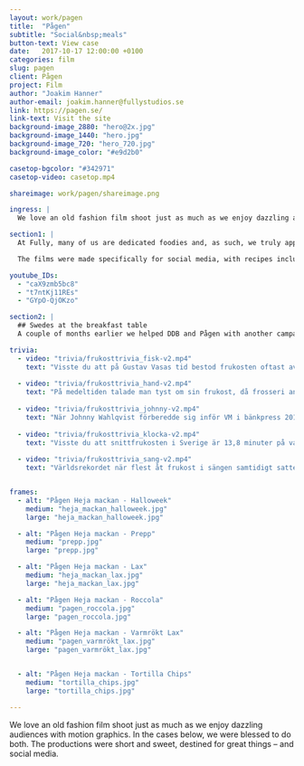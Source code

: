 ```yaml
---
layout: work/pagen
title:  "Pågen"
subtitle: "Social&nbsp;meals"
button-text: View case
date:   2017-10-17 12:00:00 +0100
categories: film
slug: pagen
client: Pågen
project: Film
author: "Joakim Hanner"
author-email: joakim.hanner@fullystudios.se
link: https://pagen.se/
link-text: Visit the site
background-image_2880: "hero@2x.jpg"
background-image_1440: "hero.jpg"
background-image_720: "hero_720.jpg"
background-image_color: "#e9d2b0"

casetop-bgcolor: "#342971"
casetop-video: casetop.mp4

shareimage: work/pagen/shareimage.png

ingress: |
  We love an old fashion film shoot just as much as we enjoy dazzling audiences with motion graphics. In the cases below, we were blessed to do both. The productions were short and sweet, destined for great things – and social media. 

section1: |
  At Fully, many of us are dedicated foodies and, as such, we truly appreciate a sandwich done with precision and love. One day, we were in the middle of devouring a delicious Bahn Mi when the phone rang (true story!). It was our favorite advertising agency DDB asking us if we could produce a series of sandwich videos for a renown Swedish bakery brand, Pågen. We got cracking immediately, clearing the office kitchen table to make way for the sandwich shoot.

  The films were made specifically for social media, with recipes included in the descriptions.

youtube_IDs: 
  - "caX9zmb5bc8"
  - "t7ntKj11REs"
  - "GYpO-QjOKzo"

section2: |
  ## Swedes at the breakfast table
  A couple of months earlier we helped DDB and Pågen with another campaign, celebrating Swedish breakfast habits. Again, the platform for the videos was Facebook and Instagram and the campaign theme was “breakfast trivia.” Fully did all the animation work and DDB wrote the copy for the caption.

trivia: 
  - video: "trivia/frukosttrivia_fisk-v2.mp4"
    text: "Visste du att på Gustav Vasas tid bestod frukosten oftast av salt sill, fläsk, bröd och ett stop öl?"
  
  - video: "trivia/frukosttrivia_hand-v2.mp4"
    text: "På medeltiden talade man tyst om sin frukost, då frosseri ansågs vara en dödssynd och ett tecken på svaghet."
  
  - video: "trivia/frukosttrivia_johnny-v2.mp4"
    text: "När Johnny Wahlqvist förberedde sig inför VM i bänkpress 2012 åt han: 20 frallor, tolv ägg, en liter fil, två tallrikar med gröt, en liter kaffe och en liter mjölk."
  
  - video: "trivia/frukosttrivia_klocka-v2.mp4"
    text: "Visste du att snittfrukosten i Sverige är 13,8 minuter på vardagar? Ok, men nu vet du."
  
  - video: "trivia/frukosttrivia_sang-v2.mp4"
    text: "Världsrekordet när flest åt frukost i sängen samtidigt sattes av 388 personer på ett hotell i Shanghai 2014."


frames:
  - alt: "Pågen Heja mackan - Halloweek"
    medium: "heja_mackan_halloweek.jpg"
    large: "heja_mackan_halloweek.jpg"

  - alt: "Pågen Heja mackan - Prepp"
    medium: "prepp.jpg"
    large: "prepp.jpg"

  - alt: "Pågen Heja mackan - Lax"
    medium: "heja_mackan_lax.jpg"
    large: "heja_mackan_lax.jpg"

  - alt: "Pågen Heja mackan - Roccola"
    medium: "pagen_roccola.jpg"
    large: "pagen_roccola.jpg"

  - alt: "Pågen Heja mackan - Varmrökt Lax"
    medium: "pagen_varmrökt_lax.jpg"
    large: "pagen_varmrökt_lax.jpg"


  - alt: "Pågen Heja mackan - Tortilla Chips"
    medium: "tortilla_chips.jpg"
    large: "tortilla_chips.jpg"

---
```

We love an old fashion film shoot just as much as we enjoy dazzling audiences with motion graphics. In the cases below, we were blessed to do both. The productions were short and sweet, destined for great things – and social media. 


